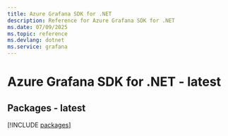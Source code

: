 ```yaml
---
title: Azure Grafana SDK for .NET
description: Reference for Azure Grafana SDK for .NET
ms.date: 07/09/2025
ms.topic: reference
ms.devlang: dotnet
ms.service: grafana
---
```

# Azure Grafana SDK for .NET - latest
## Packages - latest
[!INCLUDE [packages](grafana-index.md)]